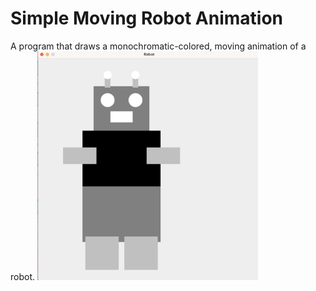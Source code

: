 # Simple Moving Robot Animation
A program that draws a monochromatic-colored, moving animation of a robot. 
<img src = "images/robot%20animation.png" width = "70%">
